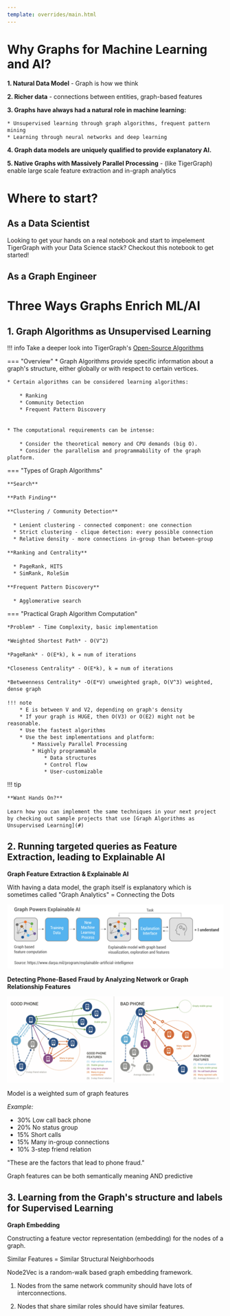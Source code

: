 ```yaml
---
template: overrides/main.html
---
```


# Why Graphs for Machine Learning and AI?

**1. Natural Data Model** - Graph is how we think

**2. Richer data** - connections between entities, graph-based features

**3. Graphs have always had a natural role in machine learning:**

    * Unsupervised learning through graph algorithms, frequent pattern mining
    * Learning through neural networks and deep learning

**4.  Graph data models are uniquely qualified to provide explanatory AI.**

**5.  Native Graphs with Massively Parallel Processing** - (like TigerGraph) enable large scale feature extraction and in-graph analytics


# Where to start?
## As a Data Scientist 

Looking to get your hands on a real notebook and start to impelement TigerGraph with your Data Science stack? Checkout this notebook to get started!

<script src="https://gist.github.com/HerkTG/2f2ed0f40962ca5ffa9aac9ab3880b0f.js"></script>

## As a Graph Engineer

# Three Ways Graphs Enrich ML/AI

## 1. Graph Algorithms as Unsupervised Learning

!!! info
    Take a deeper look into TigerGraph's [Open-Source Algorithms](https://docs.tigergraph.com/tigergraph-platform-overview/graph-algorithm-library)

=== "Overview"
    * Graph Algorithms provide specific information about a graph's structure, either globally or with respect to certain vertices.

    * Certain algorithms can be considered learning algorithms:

        * Ranking
        * Community Detection
        * Frequent Pattern Discovery


    * The computational requirements can be intense:
      
        * Consider the theoretical memory and CPU demands (big O).
        * Consider the parallelism and programmability of the graph platform.


=== "Types of Graph Algorithms"

    **Search**

    **Path Finding**

    **Clustering / Community Detection**

      * Lenient clustering - connected component: one connection
      * Strict clustering - clique detection: every possible connection
      * Relative density - more connections in-group than between-group

    **Ranking and Centrality**

      * PageRank, HITS
      * SimRank, RoleSim

    **Frequent Pattern Discovery**

      * Agglomerative search

=== "Practical Graph Algorithm Computation"

    *Problem* - Time Complexity, basic implementation

    *Weighted Shortest Path* - O(V^2)

    *PageRank* - O(E*k), k = num of iterations

    *Closeness Centrality* - O(E*k), k = num of iterations

    *Betweenness Centrality* -O(E*V) unweighted graph, O(V^3) weighted, dense graph

    !!! note
        * E is between V and V2, depending on graph's density
        * If your graph is HUGE, then O(V3) or O(E2) might not be reasonable.
        * Use the fastest algorithms
        * Use the best implementations and platform:
            * Massively Parallel Processing
            * Highly programmable
                * Data structures
                * Control flow
                * User-customizable

!!! tip

    **Want Hands On?**

    Learn how you can implement the same techniques in your next project by checking out sample projects that use [Graph Algorithms as Unsupervised Learning](#)

## 2. Running targeted queries as Feature Extraction, leading to Explainable AI

**Graph Feature Extraction & Explainable AI**

With having a data model, the graph itself is explanatory which is sometimes called "Graph Analytics" = Connecting the Dots


![explain-ai-graph](/assets/images/explain-ai-graph.png)

**Detecting Phone-Based Fraud by Analyzing Network or Graph Relationship Features**

![good-bad-phone](/assets/images/gPhone-bPhone.png)

Model is a weighted sum of graph features

*Example:*

  * 30% Low call back phone
  * 20% No status group
  * 15% Short calls
  * 15% Many in-group connections
  * 10% 3-step friend relation

"These are the factors that lead to phone fraud."


Graph features can be both semantically meaning AND predictive

## 3. Learning from the Graph's structure and labels for Supervised Learning

**Graph Embedding**

Constructing a feature vector representation (embedding) for the nodes of a graph.

Similar Features = Similar Structural Neighborhoods

Node2Vec is a random-walk based graph embedding framework.

1. Nodes from the same network community should have lots of interconnections.

2. Nodes that share similar roles should have similar features.


